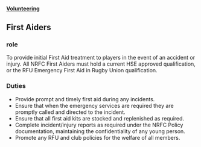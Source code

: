 #### [Volunteering](../volunteering.md)

## First Aiders

### role

To provide initial First Aid treatment to players in the event of an accident or injury. All NRFC First Aiders must hold a current HSE approved qualification, or the RFU Emergency First Aid in Rugby Union qualification.

### Duties

 * Provide prompt and timely first aid during any incidents.
 * Ensure that when the emergency services are required they are promptly called and directed to the incident.
 * Ensure that all first aid kits are stocked and replenished as required.
 * Complete incident/injury reports as required under the NRFC Policy documentation, maintaining the confidentiality of any young person.
 * Promote any RFU and club policies for the welfare of all members.

